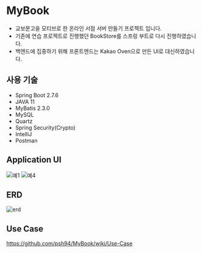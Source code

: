 # MyBook
- 교보문고을 모티브로 한 온라인 서점 서버 만들기 프로젝트 입니다.
- 기존에 연습 프로젝트로 진행했던 BookStore를 스프링 부트로 다시 진행하였습니다.
- 백엔드에 집중하기 위해 프론트엔드는 Kakao Oven으로 만든 UI로 대신하였습니다.

## 사용 기술
- Spring Boot 2.7.6
- JAVA 11
- MyBatis 2.3.0
- MySQL
- Quartz
- Spring Security(Crypto)
- IntelliJ
- Postman

## Application UI
![예1](https://user-images.githubusercontent.com/84213252/206838198-8de8e2d1-3d3f-4330-8813-2d625646b538.PNG)
![예4](https://user-images.githubusercontent.com/84213252/206838203-ecd0eca5-ba65-45f0-9c6a-79d4d6396b34.PNG)



## ERD
![erd](https://user-images.githubusercontent.com/84213252/206838089-aa367fc7-4124-42fb-a937-82575c940064.PNG)


## Use Case
https://github.com/psh94/MyBook/wiki/Use-Case
